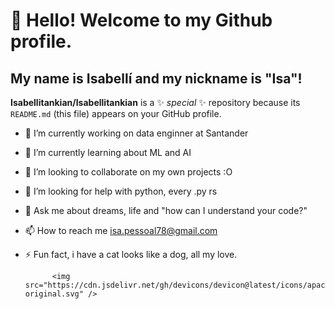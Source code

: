 # 👋 Hello! Welcome to my Github profile.
## My name is Isabellí and my nickname is "Isa"!

**Isabellitankian/Isabellitankian** is a ✨ _special_ ✨ repository because its `README.md` (this file) appears on your GitHub profile.

- 🔭 I’m currently working on data enginner at Santander
- 🌱 I’m currently learning about ML and AI 
- 👯 I’m looking to collaborate on my own projects :O
- 🤔 I’m looking for help with python, every .py rs
- 💬 Ask me about dreams, life and "how can I understand your code?" 
- 📫 How to reach me isa.pessoal78@gmail.com
- ⚡ Fun fact, i have a cat looks like a dog, all my love. 


            <img src="https://cdn.jsdelivr.net/gh/devicons/devicon@latest/icons/apachespark/apachespark-original.svg" />
          
